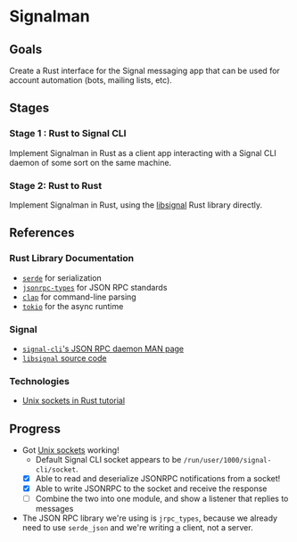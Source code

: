 # Signalman

## Goals

Create a Rust interface for the Signal messaging app that can be used for account automation (bots, mailing lists, etc).

## Stages

### Stage 1 : Rust to Signal CLI

Implement Signalman in Rust as a client app interacting with a Signal CLI daemon of some sort on the same machine.

### Stage 2: Rust to Rust

Implement Signalman in Rust, using the [libsignal](https://github.com/signalapp/libsignal) Rust library directly.

## References

### Rust Library Documentation

- [`serde`](https://docs.rs/serde_json/latest/serde_json/index.html) for serialization
- [`jsonrpc-types`](https://lib.rs/crates/jrpc-types) for JSON RPC standards
- [`clap`](https://kbknapp.github.io/clap-rs/clap/index.html) for command-line parsing
- [`tokio`](https://docs.rs/tokio/latest/tokio/index.html) for the async runtime

### Signal

- [`signal-cli`'s JSON RPC daemon MAN page](https://github.com/AsamK/signal-cli/blob/master/man/signal-cli-jsonrpc.5.adoc)
- [`libsignal` source code](https://github.com/signalapp/libsignal)

### Technologies

- [Unix sockets in Rust tutorial](https://emmanuelbosquet.com/2022/whatsaunixsocket/)

## Progress

- Got [Unix sockets](https://emmanuelbosquet.com/2022/whatsaunixsocket/) working!
  - Default Signal CLI socket appears to be `/run/user/1000/signal-cli/socket`.
  - [x] Able to read and deserialize JSONRPC notifications from a socket!
  - [x] Able to write JSONRPC to the socket and receive the response
  - [ ] Combine the two into one module, and show a listener that replies to messages
- The JSON RPC library we're using is `jrpc_types`, because we already need to use `serde_json` and we're writing a client, not a server.

